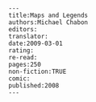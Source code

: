 
    ---
    title:Maps and Legends
    authors:Michael Chabon
    editors:
    translator:
    date:2009-03-01
    rating:
    re-read:
    pages:250
    non-fiction:TRUE
    comic:
    published:2008
    ---

    